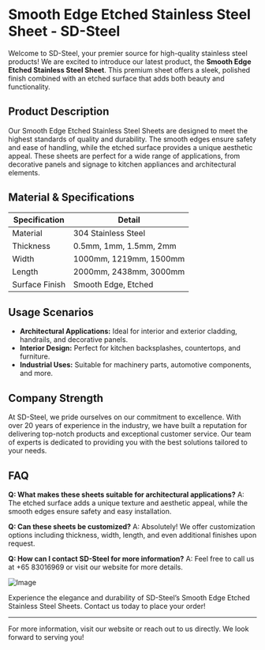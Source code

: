 # Smooth Edge Etched Stainless Steel Sheet - SD-Steel

Welcome to SD-Steel, your premier source for high-quality stainless steel products! We are excited to introduce our latest product, the **Smooth Edge Etched Stainless Steel Sheet**. This premium sheet offers a sleek, polished finish combined with an etched surface that adds both beauty and functionality.

## Product Description
Our Smooth Edge Etched Stainless Steel Sheets are designed to meet the highest standards of quality and durability. The smooth edges ensure safety and ease of handling, while the etched surface provides a unique aesthetic appeal. These sheets are perfect for a wide range of applications, from decorative panels and signage to kitchen appliances and architectural elements.

## Material & Specifications
| Specification | Detail |
|---------------|--------|
| Material      | 304 Stainless Steel |
| Thickness     | 0.5mm, 1mm, 1.5mm, 2mm |
| Width         | 1000mm, 1219mm, 1500mm |
| Length        | 2000mm, 2438mm, 3000mm |
| Surface Finish| Smooth Edge, Etched |

## Usage Scenarios
- **Architectural Applications:** Ideal for interior and exterior cladding, handrails, and decorative panels.
- **Interior Design:** Perfect for kitchen backsplashes, countertops, and furniture.
- **Industrial Uses:** Suitable for machinery parts, automotive components, and more.

## Company Strength
At SD-Steel, we pride ourselves on our commitment to excellence. With over 20 years of experience in the industry, we have built a reputation for delivering top-notch products and exceptional customer service. Our team of experts is dedicated to providing you with the best solutions tailored to your needs.

## FAQ
**Q: What makes these sheets suitable for architectural applications?**
A: The etched surface adds a unique texture and aesthetic appeal, while the smooth edges ensure safety and easy installation.

**Q: Can these sheets be customized?**
A: Absolutely! We offer customization options including thickness, width, length, and even additional finishes upon request.

**Q: How can I contact SD-Steel for more information?**
A: Feel free to call us at +65 83016969 or visit our website for more details.

![Image](https://github.com/user-attachments/assets/2567258e-e124-4816-932d-1809bd27ef0b)

Experience the elegance and durability of SD-Steel’s Smooth Edge Etched Stainless Steel Sheets. Contact us today to place your order!

---

For more information, visit our website or reach out to us directly. We look forward to serving you!